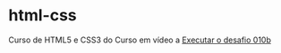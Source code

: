 # html-css
 Curso de HTML5 e CSS3 do Curso em vídeo a
<a href ="https://davisouzas.github.io/html-css/desafios/d010b/android.html">Executar o desafio 010b</a>